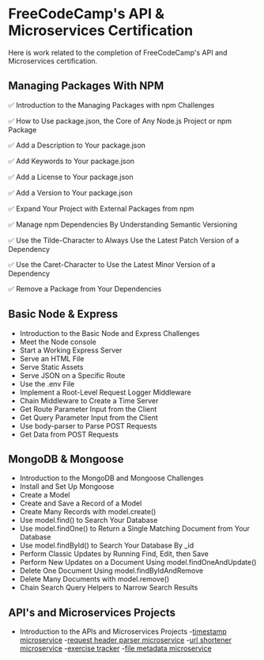 # FreeCodeCamp's API & Microservices Certification

Here is work related to the completion of FreeCodeCamp's API and Microservices certification.

## Managing Packages With NPM

✅ Introduction to the Managing Packages with npm Challenges

✅ How to Use package.json, the Core of Any Node.js Project or npm Package

✅ Add a Description to Your package.json

✅ Add Keywords to Your package.json

✅ Add a License to Your package.json

✅ Add a Version to Your package.json

✅ Expand Your Project with External Packages from npm

✅ Manage npm Dependencies By Understanding Semantic Versioning

✅ Use the Tilde-Character to Always Use the Latest Patch Version of a Dependency

✅ Use the Caret-Character to Use the Latest Minor Version of a Dependency

✅ Remove a Package from Your Dependencies

## Basic Node & Express

- Introduction to the Basic Node and Express Challenges
- Meet the Node console
- Start a Working Express Server
- Serve an HTML File
- Serve Static Assets
- Serve JSON on a Specific Route
- Use the .env File
- Implement a Root-Level Request Logger Middleware
- Chain Middleware to Create a Time Server
- Get Route Parameter Input from the Client
- Get Query Parameter Input from the Client
- Use body-parser to Parse POST Requests
- Get Data from POST Requests

## MongoDB & Mongoose

- Introduction to the MongoDB and Mongoose Challenges
- Install and Set Up Mongoose
- Create a Model
- Create and Save a Record of a Model
- Create Many Records with model.create()
- Use model.find() to Search Your Database
- Use model.findOne() to Return a Single Matching Document from Your Database
- Use model.findById() to Search Your Database By \_id
- Perform Classic Updates by Running Find, Edit, then Save
- Perform New Updates on a Document Using model.findOneAndUpdate()
- Delete One Document Using model.findByIdAndRemove
- Delete Many Documents with model.remove()
- Chain Search Query Helpers to Narrow Search Results

## API's and Microservices Projects

- Introduction to the APIs and Microservices Projects -[timestamp microservice]() -[request header parser microservice]() -[url shortener microservice]() -[exercise tracker]() -[file metadata microservice]()
